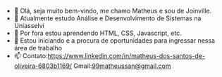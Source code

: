 - 👋 Olá, seja muito bem-vindo, me chamo Matheus e sou de Joinville.
- 👀 Atualmente estudo Análise e Desenvolvimento de Sistemas na Uniasselvi
- 🌱 Por fora estou aprendendo HTML, CSS, Javascript, etc.
- 💞️ Estou iniciando e a procura de oportunidades para ingressar nessa área de trabalho
- 📫 Contato:https://www.linkedin.com/in/matheus-dos-santos-de-oliveira-6803b1169/  Gmail:99matheussan@gmail.com

<!---
MatheusSan99/MatheusSan99 is a ✨ special ✨ repository because its `README.md` (this file) appears on your GitHub profile.
You can click the Preview link to take a look at your changes.
--->
